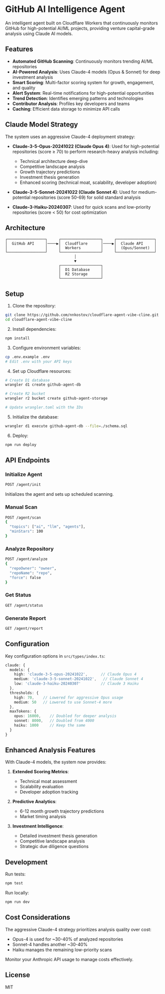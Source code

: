 # GitHub AI Intelligence Agent

An intelligent agent built on Cloudflare Workers that continuously monitors GitHub for high-potential AI/ML projects, providing venture capital-grade analysis using Claude AI models.

## Features

- **Automated GitHub Scanning**: Continuously monitors trending AI/ML repositories
- **AI-Powered Analysis**: Uses Claude-4 models (Opus & Sonnet) for deep investment analysis
- **Smart Scoring**: Multi-factor scoring system for growth, engagement, and quality
- **Alert System**: Real-time notifications for high-potential opportunities
- **Trend Detection**: Identifies emerging patterns and technologies
- **Contributor Analysis**: Profiles key developers and teams
- **Caching**: Efficient data storage to minimize API calls

## Claude Model Strategy

The system uses an aggressive Claude-4 deployment strategy:

- **Claude-3-5-Opus-20241022 (Claude Opus 4)**: Used for high-potential repositories (score ≥ 70) to perform research-heavy analysis including:
  - Technical architecture deep-dive
  - Competitive landscape analysis
  - Growth trajectory predictions
  - Investment thesis generation
  - Enhanced scoring (technical moat, scalability, developer adoption)

- **Claude-3-5-Sonnet-20241022 (Claude Sonnet 4)**: Used for medium-potential repositories (score 50-69) for solid standard analysis

- **Claude-3-Haiku-20240307**: Used for quick scans and low-priority repositories (score < 50) for cost optimization

## Architecture

```
┌─────────────────┐     ┌──────────────────┐     ┌─────────────────┐
│  GitHub API     │────▶│  Cloudflare      │────▶│  Claude API     │
│                 │     │  Workers         │     │  (Opus/Sonnet)  │
└─────────────────┘     └──────────────────┘     └─────────────────┘
                               │
                               ▼
                        ┌──────────────────┐
                        │  D1 Database     │
                        │  R2 Storage      │
                        └──────────────────┘
```

## Setup

1. Clone the repository:
```bash
git clone https://github.com/nnkostov/cloudflare-agent-vibe-cline.git
cd cloudflare-agent-vibe-cline
```

2. Install dependencies:
```bash
npm install
```

3. Configure environment variables:
```bash
cp .env.example .env
# Edit .env with your API keys
```

4. Set up Cloudflare resources:
```bash
# Create D1 database
wrangler d1 create github-agent-db

# Create R2 bucket
wrangler r2 bucket create github-agent-storage

# Update wrangler.toml with the IDs
```

5. Initialize the database:
```bash
wrangler d1 execute github-agent-db --file=./schema.sql
```

6. Deploy:
```bash
npm run deploy
```

## API Endpoints

### Initialize Agent
```bash
POST /agent/init
```
Initializes the agent and sets up scheduled scanning.

### Manual Scan
```bash
POST /agent/scan
{
  "topics": ["ai", "llm", "agents"],
  "minStars": 100
}
```

### Analyze Repository
```bash
POST /agent/analyze
{
  "repoOwner": "owner",
  "repoName": "repo",
  "force": false
}
```

### Get Status
```bash
GET /agent/status
```

### Generate Report
```bash
GET /agent/report
```

## Configuration

Key configuration options in `src/types/index.ts`:

```typescript
claude: {
  models: {
    high: 'claude-3-5-opus-20241022',      // Claude Opus 4
    medium: 'claude-3-5-sonnet-20241022',   // Claude Sonnet 4
    low: 'claude-3-haiku-20240307'         // Claude 3 Haiku
  },
  thresholds: { 
    high: 70,    // Lowered for aggressive Opus usage
    medium: 50   // Lowered to use Sonnet-4 more
  },
  maxTokens: { 
    opus: 16000,    // Doubled for deeper analysis
    sonnet: 8000,   // Doubled from 4000
    haiku: 1000     // Keep the same
  }
}
```

## Enhanced Analysis Features

With Claude-4 models, the system now provides:

1. **Extended Scoring Metrics**:
   - Technical moat assessment
   - Scalability evaluation
   - Developer adoption tracking

2. **Predictive Analytics**:
   - 6-12 month growth trajectory predictions
   - Market timing analysis

3. **Investment Intelligence**:
   - Detailed investment thesis generation
   - Competitive landscape analysis
   - Strategic due diligence questions

## Development

Run tests:
```bash
npm test
```

Run locally:
```bash
npm run dev
```

## Cost Considerations

The aggressive Claude-4 strategy prioritizes analysis quality over cost:
- Opus-4 is used for ~30-40% of analyzed repositories
- Sonnet-4 handles another ~30-40%
- Haiku manages the remaining low-priority scans

Monitor your Anthropic API usage to manage costs effectively.

## License

MIT
